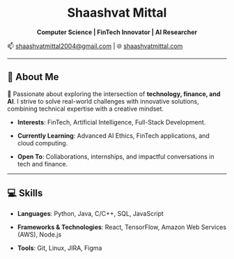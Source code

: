 <div align="center">

# Shaashvat Mittal

**Computer Science | FinTech Innovator | AI Researcher**

</div>

📫 [shaashvatmittal2004@gmail.com](mailto:shaashvatmittal2004@gmail.com) | 🌐 [shaashvatmittal.com](https://www.shaashvatmittal.com/)

---

## 👋 About Me

🚀 Passionate about exploring the intersection of **technology, finance, and AI**. I strive to solve real-world challenges with innovative solutions, combining technical expertise with a creative mindset.

- **Interests**: FinTech, Artificial Intelligence, Full-Stack Development.
 
- **Currently Learning**: Advanced AI Ethics, FinTech applications, and cloud computing.
 
- **Open To**: Collaborations, internships, and impactful conversations in tech and finance.

---

## 💻 Skills

- **Languages**: Python, Java, C/C++, SQL, JavaScript
  
- **Frameworks & Technologies**: React, TensorFlow, Amazon Web Services (AWS), Node.js
   
- **Tools**: Git, Linux, JIRA, Figma
